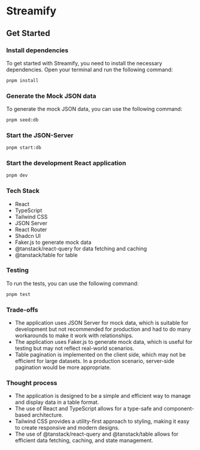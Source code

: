 # Streamify

## Get Started

### Install dependencies

To get started with Streamify, you need to install the necessary dependencies. Open your terminal and run the following command:

```bash
pnpm install
```

### Generate the Mock JSON data

To generate the mock JSON data, you can use the following command:

```bash
pnpm seed:db
```

### Start the JSON-Server

```bash
pnpm start:db
```

### Start the development React application

```bash
pnpm dev
```

### Tech Stack

- React
- TypeScript
- Tailwind CSS
- JSON Server
- React Router
- Shadcn UI
- Faker.js to generate mock data
- @tanstack/react-query for data fetching and caching
- @tanstack/table for table

### Testing

To run the tests, you can use the following command:

```bash
pnpm test
```

### Trade-offs

- The application uses JSON Server for mock data, which is suitable for development but not recommended for production and had to do many workarounds to make it work with relationships.
- The application uses Faker.js to generate mock data, which is useful for testing but may not reflect real-world scenarios.
- Table pagination is implemented on the client side, which may not be efficient for large datasets. In a production scenario, server-side pagination would be more appropriate.

### Thought process

- The application is designed to be a simple and efficient way to manage and display data in a table format.
- The use of React and TypeScript allows for a type-safe and component-based architecture.
- Tailwind CSS provides a utility-first approach to styling, making it easy to create responsive and modern designs.
- The use of @tanstack/react-query and @tanstack/table allows for efficient data fetching, caching, and state management.

